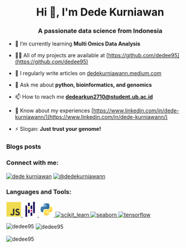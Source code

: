 <h1 align="center">Hi 👋, I'm Dede Kurniawan</h1>
<h3 align="center">A passionate data science from Indonesia</h3>

- 🌱 I’m currently learning **Multi Omics Data Analysis**

- 👨‍💻 All of my projects are available at [https://github.com/dedee95](https://github.com/dedee95)

- 📝 I regularly write articles on [dedekurniawann.medium.com](dekurniawann.medium.com)

- 💬 Ask me about **python, bioinformatics, and genomics**

- 📫 How to reach me **dedearkun2710@student.ub.ac.id**

- 📄 Know about my experiences [https://www.linkedin.com/in/dede-kurniawann/](https://www.linkedin.com/in/dede-kurniawann/)

- ⚡ Slogan: **Just trust your genome!**

### Blogs posts
<!-- BLOG-POST-LIST:START -->
<!-- BLOG-POST-LIST:END -->

<h3 align="left">Connect with me:</h3>
<p align="left">
<a href="https://linkedin.com/in/dede kurniawan" target="blank"><img align="center" src="https://raw.githubusercontent.com/rahuldkjain/github-profile-readme-generator/master/src/images/icons/Social/linked-in-alt.svg" alt="dede kurniawan" height="30" width="40" /></a>
<a href="https://medium.com/@dedekurniawann" target="blank"><img align="center" src="https://raw.githubusercontent.com/rahuldkjain/github-profile-readme-generator/master/src/images/icons/Social/medium.svg" alt="@dedekurniawann" height="30" width="40" /></a>
</p>

<h3 align="left">Languages and Tools:</h3>
<p align="left"> <a href="https://developer.mozilla.org/en-US/docs/Web/JavaScript" target="_blank" rel="noreferrer"> <img src="https://raw.githubusercontent.com/devicons/devicon/master/icons/javascript/javascript-original.svg" alt="javascript" width="40" height="40"/> </a> <a href="https://pandas.pydata.org/" target="_blank" rel="noreferrer"> <img src="https://raw.githubusercontent.com/devicons/devicon/2ae2a900d2f041da66e950e4d48052658d850630/icons/pandas/pandas-original.svg" alt="pandas" width="40" height="40"/> </a> <a href="https://www.python.org" target="_blank" rel="noreferrer"> <img src="https://raw.githubusercontent.com/devicons/devicon/master/icons/python/python-original.svg" alt="python" width="40" height="40"/> </a> <a href="https://scikit-learn.org/" target="_blank" rel="noreferrer"> <img src="https://upload.wikimedia.org/wikipedia/commons/0/05/Scikit_learn_logo_small.svg" alt="scikit_learn" width="40" height="40"/> </a> <a href="https://seaborn.pydata.org/" target="_blank" rel="noreferrer"> <img src="https://seaborn.pydata.org/_images/logo-mark-lightbg.svg" alt="seaborn" width="40" height="40"/> </a> <a href="https://www.tensorflow.org" target="_blank" rel="noreferrer"> <img src="https://www.vectorlogo.zone/logos/tensorflow/tensorflow-icon.svg" alt="tensorflow" width="40" height="40"/> </a> </p>

<p><img align="left" src="https://github-readme-stats.vercel.app/api/top-langs?username=dedee95&show_icons=true&locale=en&layout=compact" alt="dedee95" /></p>

<p>&nbsp;<img align="center" src="https://github-readme-stats.vercel.app/api?username=dedee95&show_icons=true&locale=en" alt="dedee95" /></p>

<p><img align="center" src="https://github-readme-streak-stats.herokuapp.com/?user=dedee95&" alt="dedee95" /></p>


